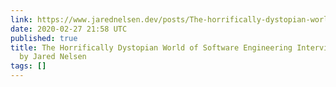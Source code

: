 ```yaml
---
link: https://www.jarednelsen.dev/posts/The-horrifically-dystopian-world-of-software-engineering-interviews
date: 2020-02-27 21:58 UTC
published: true
title: The Horrifically Dystopian World of Software Engineering Interviews - Blog
  by Jared Nelsen
tags: []
---
```



